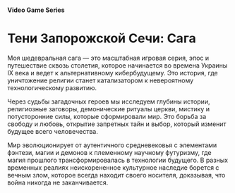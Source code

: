 #### Video Game Series

# Тени Запорожской Сечи: Сага

Моя шедевральная сага — это масштабная игровая серия, эпос и путешествие сквозь столетия, которое начинается во времена Украины IX века и ведет к альтернативному кибербудущему. Это история, где уничтожение религии станет катализатором к невероятному технологическому развитию.

Через судьбы загадочных героев мы исследуем глубины истории, религиозные заговоры, демонические ритуалы церкви, мистику и потусторонние силы, которые сформировали мир. Это борьба за свободу и любовь, открытие запретных тайн и выбор, который изменит будущее всего человечества.

Мир эволюционирует от аутентичного средневековья с элементами фэнтези, магии и демонов к племенному научному футуризму, где магия прошлого трансформировалась в технологии будущего. В разных временных реалиях неискорененное культурное наследие борется с вечным злом, которое всегда находит своего носителя, доказывая, что война никогда не заканчивается.